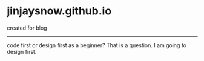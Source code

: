 jinjaysnow.github.io
====================

created for blog

---
code first or design first as a beginner? That is a question. I am going to design first.
